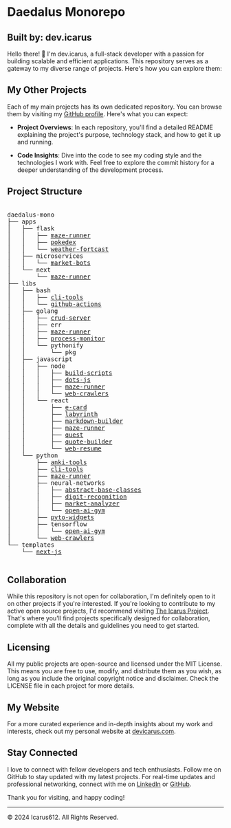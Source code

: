 
# Daedalus Monorepo
## Built by: dev.icarus

Hello there! 👋 I'm dev.icarus, a full-stack developer with a passion for building scalable and efficient applications. This repository serves as a gateway to my diverse range of projects. Here's how you can explore them:

## My Other Projects

Each of my main projects has its own dedicated repository. You can browse them by visiting my [GitHub profile](https://github.com/icarus612). Here's what you can expect:

- **Project Overviews**: In each repository, you'll find a detailed README explaining the project's purpose, technology stack, and how to get it up and running.

- **Code Insights**: Dive into the code to see my coding style and the technologies I work with. Feel free to explore the commit history for a deeper understanding of the development process.

## Project Structure

<pre>

daedalus-mono  
├── apps
│   ├── flask
│   │   ├── <a href="/apps/flask/maze-runner">maze-runner</a>
│   │   ├── <a href="/apps/flask/pokedex">pokedex</a>
│   │   └── <a href="/apps/flask/weather-fortcast">weather-fortcast</a>
│   ├── microservices
│   │   └── <a href="/apps/microservices/market-bots">market-bots</a>
│   └── next
│       └── <a href="/apps/next/maze-runner">maze-runner</a>
├── libs
│   ├── bash
│   │   ├── <a href="/libs/bash/cli-tools">cli-tools</a>
│   │   └── <a href="/libs/bash/github-actions">github-actions</a>
│   ├── golang
│   │   ├── <a href="/libs/golang/crud-server">crud-server</a>
│   │   ├── err
│   │   ├── <a href="/libs/golang/maze-runner">maze-runner</a>
│   │   ├── <a href="/libs/golang/process-monitor">process-monitor</a>
│   │   └── pythonify
│   │       └── pkg
│   ├── javascript
│   │   ├── node
│   │   │   ├── <a href="/libs/javascript/node/build-scripts">build-scripts</a>
│   │   │   ├── <a href="/libs/javascript/node/dots-js">dots-js</a>
│   │   │   ├── <a href="/libs/javascript/node/maze-runner">maze-runner</a>
│   │   │   └── <a href="/libs/javascript/node/web-crawlers">web-crawlers</a>
│   │   └── react
│   │       ├── <a href="/libs/javascript/react/e-card">e-card</a>
│   │       ├── <a href="/libs/javascript/react/labyrinth">labyrinth</a>
│   │       ├── <a href="/libs/javascript/react/markdown-builder">markdown-builder</a>
│   │       ├── <a href="/libs/javascript/react/maze-runner">maze-runner</a>
│   │       ├── <a href="/libs/javascript/react/quest">quest</a>
│   │       ├── <a href="/libs/javascript/react/quote-builder">quote-builder</a>
│   │       └── <a href="/libs/javascript/react/web-resume">web-resume</a>
│   └── python
│       ├── <a href="/libs/python/anki-tools">anki-tools</a>
│       ├── <a href="/libs/python/cli-tools">cli-tools</a>
│       ├── <a href="/libs/python/maze-runner">maze-runner</a>
│       ├── neural-networks
│       │   ├── <a href="/libs/python/neural-networks/abstract-base-classes">abstract-base-classes</a>
│       │   ├── <a href="/libs/python/neural-networks/digit-recognition">digit-recognition</a>
│       │   ├── <a href="/libs/python/neural-networks/market-analyzer">market-analyzer</a>
│       │   └── <a href="/libs/python/neural-networks/open-ai-gym">open-ai-gym</a>
│       ├── <a href="/libs/python/pyto-widgets">pyto-widgets</a>
│       ├── tensorflow
│       │   └── <a href="/libs/python/tensorflow/open-ai-gym">open-ai-gym</a>
│       └── <a href="/libs/python/web-crawlers">web-crawlers</a>
└── templates
    └── <a href="/templates/next-js">next-js</a>

</pre>

## Collaboration

While this repository is not open for collaboration, I'm definitely open to it on other projects if you're interested. If you're looking to contribute to my active open source projects, I'd recommend visiting [The Icarus Project](https://github.com/the-icarus-project). That's where you'll find projects specifically designed for collaboration, complete with all the details and guidelines you need to get started.

## Licensing

All my public projects are open-source and licensed under the MIT License. This means you are free to use, modify, and distribute them as you wish, as long as you include the original copyright notice and disclaimer. Check the LICENSE file in each project for more details.

## My Website

For a more curated experience and in-depth insights about my work and interests, check out my personal website at [devicarus.com](https://devicarus.com).

## Stay Connected

I love to connect with fellow developers and tech enthusiasts. Follow me on GitHub to stay updated with my latest projects. For real-time updates and professional networking, connect with me on [LinkedIn](https://www.linkedin.com/in/ellis-hogan-99a646161) or [GitHub](https://github.com/icarus612).

Thank you for visiting, and happy coding!

---

© 2024 Icarus612. All Rights Reserved.

